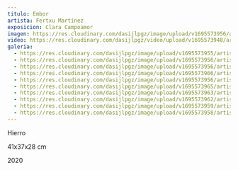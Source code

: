 ```yaml
---
titulo: Embor
artista: Fertxu Martínez
exposicion: Clara Campoamor
imagen: https://res.cloudinary.com/dasijlpgz/image/upload/v1695573956/artistas/Fertxu%20Mart%C3%ADnez/Embor/P1060990.jpg
video: https://res.cloudinary.com/dasijlpgz/video/upload/v1695573948/artistas/Fertxu%20Mart%C3%ADnez/Embor/Sin_t%C3%ADtulo_1_1-2.mp4
galeria:
  - https://res.cloudinary.com/dasijlpgz/image/upload/v1695573955/artistas/Fertxu%20Mart%C3%ADnez/Embor/P1060987.jpg
  - https://res.cloudinary.com/dasijlpgz/image/upload/v1695573956/artistas/Fertxu%20Mart%C3%ADnez/Embor/P1060990.jpg
  - https://res.cloudinary.com/dasijlpgz/image/upload/v1695573956/artistas/Fertxu%20Mart%C3%ADnez/Embor/P1060991.jpg
  - https://res.cloudinary.com/dasijlpgz/image/upload/v1695573966/artistas/Fertxu%20Mart%C3%ADnez/Embor/P1070004.jpg
  - https://res.cloudinary.com/dasijlpgz/image/upload/v1695573956/artistas/Fertxu%20Mart%C3%ADnez/Embor/P1060993.jpg
  - https://res.cloudinary.com/dasijlpgz/image/upload/v1695573965/artistas/Fertxu%20Mart%C3%ADnez/Embor/P1070002.jpg
  - https://res.cloudinary.com/dasijlpgz/image/upload/v1695573963/artistas/Fertxu%20Mart%C3%ADnez/Embor/P1070001.jpg
  - https://res.cloudinary.com/dasijlpgz/image/upload/v1695573962/artistas/Fertxu%20Mart%C3%ADnez/Embor/P1060999.jpg
  - https://res.cloudinary.com/dasijlpgz/image/upload/v1695573959/artistas/Fertxu%20Mart%C3%ADnez/Embor/P1060996.jpg
  - https://res.cloudinary.com/dasijlpgz/image/upload/v1695573958/artistas/Fertxu%20Mart%C3%ADnez/Embor/P1060995.jpg
---
```


H﻿ierro

4﻿1x37x28 cm

2﻿020
